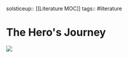 solsticeup:: [[Literature MOC]]
tags:: #literature

# The Hero's Journey
![](Pasted%20image%2020221130195917.png)